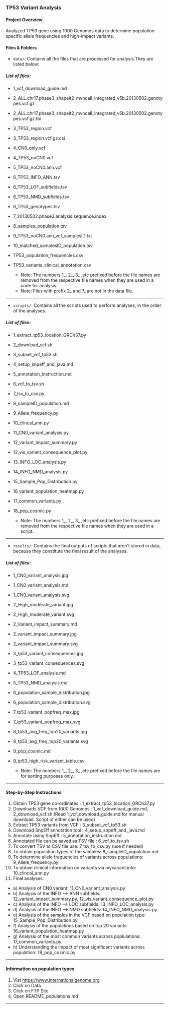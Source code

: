 ### TP53 Variant Analysis

#### Project Overview

Analyzed TP53 gene using 1000 Genomes data to determine population-specific allele frequencies and high-impact variants.

#### Files & Folders

- `data/`: Contains all the files that are processed for analysis.They are listed below:

##### List of files:

 - 1_vcf_download_guide.md
 - 2_ALL.chr17.phase3_shapeit2_mvncall_integrated_v5b.20130502.genotypes.vcf.gz
 - 2_ALL.chr17.phase3_shapeit2_mvncall_integrated_v5b.20130502.genotypes.vcf.gz.tbi
 - 3_TP53_region.vcf
 - 3_TP53_region.vcf.gz.csi
 - 4_CN0_only.vcf
 - 4_TP53_noCN0.vcf
 - 5_TP53_noCN0.ann.vcf
 - 6_TP53_INFO_ANN.tsv
 - 6_TP53_LOF_subfields.tsv
 - 6_TP53_NMD_subfields.tsv
 - 6_TP53_genotypes.tsv
 - 7_20130502.phase3.analysis.sequence.index
 - 8_samples_population.tsv
 - 9_TP53_noCN0.ann_vcf_samplesID.txt
 - 10_matched_samplesID_population.tsv
 - TP53_population_frequencies.csv
 - TP53_variants_clinical_annotation.csv

   - Note: The numbers 1_, 2_, 3_ ,etc prefixed before the file names are removed from the respective file names when they are used in a code for analysis.
   - Note: Files with prefix 2_ and 7_ are not in the data file. 

---

- `scripts/`: Contains all the scripts used to perform analyses, in the order of the analyses.

##### List of files:

 - 1_extract_tp53_location_GRCh37.py
 - 2_download_vcf.sh
 - 3_subset_vcf_tp53.sh
 - 4_setup_snpeff_and_java.md
 - 5_annotation_instruction.md
 - 6_vcf_to_tsv.sh
 - 7_tsv_to_csv.py
 - 8_sampleID_population.md
 - 9_Allele_frequency.py
 - 10_clincal_ann.py
 - 11_CN0_variant_analysis.py
 - 12_variant_impact_summary.py
 - 12_vis_variant_consequence_plot.py
 - 13_INFO_LOC_analysis.py
 - 14_INFO_NMD_analysis.py
 - 15_Sample_Pop_Distribution.py
 - 16_variant_population_heatmap.py
 - 17_common_variants.py
 - 18_pop_cosmic.py

   - Note: The numbers 1_, 2_, 3_ ,etc prefixed before the file names are removed from the respective file names when they are used in a script.

 ---

- `results/`: Contains the final outputs of scripts that aren't stored in data, because they constitute the final result of the analyses.

##### List of files:

 - 1_CN0_variant_analysis.jpg
 - 1_CN0_variant_analysis.md
 - 1_CN0_variant_analysis.svg
 - 2_High_moderate_variant.jpg
 - 2_High_moderate_variant.svg
 - 2_Variant_impact_summary.md
 - 2_variant_impact_summary.jpg
 - 2_variant_impact_summary.svg
 - 3_tp53_variant_consequences.jpg
 - 3_tp53_variant_consequences.svg
 - 4_TP53_LOF_analysis.md
 - 5_TP53_NMD_analysis.md
 - 6_population_sample_distribution.jpg
 - 6_population_sample_distribution.svg
 - 7_tp53_variant_popfreq_max.jpg
 - 7_tp53_variant_popfreq_max.svg
 - 8_tp53_avg_freq_top20_variants.jpg
 - 8_tp53_avg_freq_top20_variants.svg
 - 9_pop_cosmic.md
 - 9_tp53_high_risk_variant_table.csv

    - Note: The numbers 1_, 2_, 3_ ,etc prefixed before the file names are for sorting purposes only.

---

#### Step-by-Step Instructions

 1. Obtain TP53 gene co-ordinates : 1_extract_tp53_location_GRCh37.py
 2. Downloads VCF from 1000 Genomes : 1_vcf_download_guide.md, 2_download_vcf.sh (Read 1_vcf_download_guide.md for manual download. Script of either can be used) 
 3. Extract TP53 variants from VCF : 3_subset_vcf_tp53.sh
 4. Download SnpEff annotation tool : 4_setup_snpeff_and_java.md
 5. Annotate using SnpEff : 5_annotation_instruction.md
 6. Annotated file can be saved as TSV file : 6_vcf_to_tsv.sh
 7. To convert TSV to CSV file use: 7_tsv_to_csv.py (use if needed)
 8. To obtain population types of the samples: 8_sampleID_population.md
 9. To determine allele frequencies of variants across populations: 9_Allele_frequency.py
 10. To obtain clinical information on variants via myvariant.info: 10_clincal_ann.py
 11. Final analyses:
  - a) Analysis of CN0 variant: 11_CN0_variant_analysis.py
  - b) Analysis of the INFO --> ANN subfields: 12_variant_impact_summary.py, 12_vis_variant_consequence_plot.py
  - c) Analysis of the INFO --> LOC subfields: 13_INFO_LOC_analysis.py
  - d) Analysis of the INFO --> NMD subfields: 14_INFO_NMD_analysis.py
  - e) Analysis of the samples in the VCF based on population type: 15_Sample_Pop_Distribution.py
  - f) Analysis of the populations based on top 20 variants: 16_variant_population_heatmap.py
  - g) Analysis of the most common variants across poplulations: 17_common_variants.py
  - h) Understanding the impact of most significant variants across population: 18_pop_cosmic.py

---

#### Information on population types

1. Vist https://www.internationalgenome.org
2. Click on Data
3. Click on FTP Site
4. Open 	README_populations.md

---

